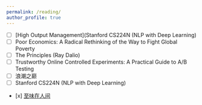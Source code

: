 ```yaml
---
permalink: /reading/
author_profile: true
---
```


* [ ] [High Output Management](Stanford CS224N (NLP with Deep Learning)
* [ ] Poor Economics: A Radical Rethinking of the Way to Fight Global Poverty 
* [ ] The Principles (Ray Dalio)
* [ ] Trustworthy Online Controlled Experiments: A Practical Guide to A/B Testing 
* [ ] 浪潮之巅
* [ ] Stanford CS224N (NLP with Deep Learning)
- \[x] [至味在人间](https://book.douban.com/subject/26687647/)
